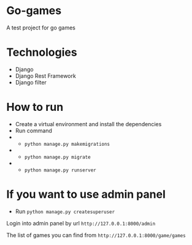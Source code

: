 # Go-games
A test project for go games

# Technologies
- Django
- Django Rest Framework
- Django filter

# How to run
- Create a virtual environment and install the dependencies
- Run command
- - `python manage.py makemigrations`
- - `python manage.py migrate`
- - `python manage.py runserver`

# If you want to use admin panel
 - Run `python manage.py createsuperuser`

Login into admin panel by url 
`http://127.0.0.1:8000/admin`

The list of games you can find from 
`http://127.0.0.1:8000/game/games`
